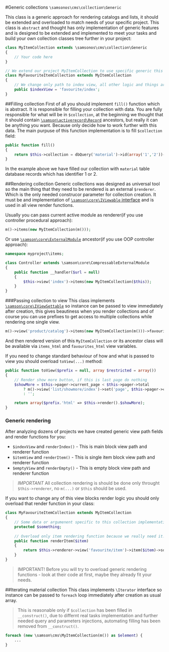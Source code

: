#Generic collections ```\samsonos\cms\collection\Generic```

This class is a generic approach for rendering catalogs and lists, it should be extended and overloaded to match needs of your specific project. This class is ```abstract``` and thought has only implementation of generic features and is designed to be extended and implemented to meet your tasks and build your own collection classes tree further in your project:
```php
class MyItemCollection extends \samsonos\cms\collection\Generic 
{
    // Your code here
}

// We extend our project MyItemCollection to use specific generic this project logic 
class MyFavouriteItemCollection extends MyItemCollection
{
    // We change only path to index view, all other logic and things are used from MyItemCollection
    public $indexView = 'favourite/index';
}
```

##Filling collection
First of all you should implement ```fill()``` function which is abstract. It is responsible for filling your collection with data. You are fully responsible for what will be in ```$collection```, at the beginning we thought that it should contain [```\samson\activerecord\Record```](https://github.com/samsonos/php_activerecord/wiki) ancestors, but really it can be anything you want. Because only decide how to work further with this data.
The main purpuse of this function implementation is to fill ```$collection``` field:
```php
public function fill()
{
    return $this->collection = dbQuery('material')->id(array('1','2'))->exec();
}
```
In the example above we have filled our collection with ```material``` table database records which has identifier 1 or 2.

##Rendering collection
Generic collections was designed as universal tool so the main thing that they need to be rendered is an external ```$renderer```. Which is the only needed construcor parameter for collection creation. It must be and implementation of [```\samson\core\IViewable``` interface](https://github.com/samsonos/php_core/wiki/2.4-View) and is used in all view render functions.

Usually you can pass current active module as renderer(if you use controller procedural approach):
```php 
m()->items(new MyItemCollection(m()));
```
Or use [```\samson\core\ExternalModule```](https://github.com/samsonos/php_core/wiki/2.-Modules) ancestor(if you use OOP controller approach):
```php
namespace myproject\items;

class Controller extends \samson\core\CompressableExternalModule
{
    public function __handler($url = null)
    {
        $this->view('index')->items(new MyItemCollection($this));
    }
}
```

###Passing collection to view
This class implements [```\samson\core\IViewSettable```](https://github.com/samsonos/php_core/wiki/2.4-View) so instance can be passed to view immediately after creation, this gives beautiness when you render collections and of course you can use  prefixes to get access to multiple collections while rendering one single view.
```php
m()->view('product/catalog')->items(new MyItemCollection(m()))->favourites(new MyFavouriteItemCollection(m()))
```
And then rendered version of this ```MyItemCollection``` or its ancestor class will be available via ```items_html``` and ```favourites_html``` view variables.

If you need to change standard behaviour of how and what is passed to view you should overload ```toView(...)``` method:
```php
public function toView($prefix = null, array $restricted = array())
{
    // Render show more button, if this is last page do nothing
    $showMore = $this->pager->current_page < $this->pager->total
        ? m()->view('list/showmore/index')->set('page', $this->pager->current_page + 1)->output()
        : '';

    return array($prefix.'html' => $this->render().$showMore);
}
```

### Generic rendering
After analyzing dozens of projects we have created generic view path fields and render functions for you:
* ```$indexView``` and ```renderIndex()``` - This is main block view path and renderer function
* ```$itemView``` and ```renderItem()``` - This is single item block view path and renderer function
* ```$emptyView``` and ```renderEmpty()``` - This is empty block view path and renderer function

> *IMPORTANT* All collection rendering is should be done only throught ```$this->renderer```, no ```m(...)``` or ```$this``` should be used.

If you want to change any of this view blocks render logic you should only overload that render function in your class:
```php
class MyFavouriteItemCollection extends MyItemCollection
{
    // Some data or argumenent specific to this collection implementation
    protected $something;
    
    // Overload only item rendering function because we really need it!
    public function renderItem($item)
    {
        return $this->renderer->view('favourite/item')->item($item)->something($this->something)
    }
}
```
> IMPORTANT! Before you will try to overload generic rendering functions - look at their code at first, maybe they already fit your needs.

##Iterating material collection
This class implements ```\Iterator``` interface so instance can be passed to ```foreach``` loop immediately after creation as usual array. 
> This is reasonable only if ```$collection``` has been filled in ```__construct()```, due to differnt real tasks implementation and further needed query and parameters injections, automating filling has been removed from ```__construct()```.

```php
foreach (new \samson\cms\MyItemCollection(m()) as $element) {
    ...
}
```
